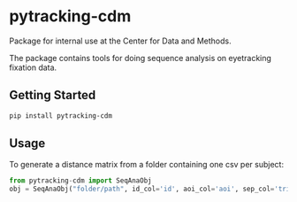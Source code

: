 # pytracking-cdm
Package for internal use at the Center for Data and Methods. 

The package contains tools for doing sequence analysis on eyetracking fixation data.

## Getting Started
```bash
pip install pytracking-cdm
```

## Usage
To generate a distance matrix from a folder containing one csv per subject:
```python
from pytracking-cdm import SeqAnaObj
obj = SeqAnaObj("folder/path", id_col='id', aoi_col='aoi', sep_col='trial')
```

